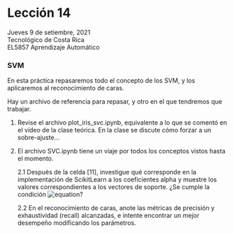 # Lección 14

Jueves 9 de setiembre, 2021 <br/>
Tecnológico de Costa Rica <br/>
EL5857 Aprendizaje Automático

### SVM 

En esta práctica repasaremos todo el concepto de los SVM, y los
aplicaremos al reconocimiento de caras.

Hay un  archivo de referencia para repasar, y otro en el que
tendremos que trabajar.

1. Revise el archivo plot_iris_svc.ipynb, equivalente a lo que se
   comentó en el vídeo de la clase teórica.  En la clase se discute cómo
   forzar a un sobre-ajuste...
   
2. El archivo SVC.ipynb tiene un viaje por todos los conceptos vistos
   hasta el momento.
   
   2.1 Después de la celda [11], investigue qué corresponde en la
       implementación de ScikitLearn a los coeficientes alpha y muestre
       los valores correspondientes a los vectores de soporte. ¿Se cumple la
       condición 
       ![equation](https://render.githubusercontent.com/render/math?math=\sum_{i=1}^m\alpha_iy^{(i)}=0)?

    2.2 En el reconocimiento de caras, anote las métricas de precisión y
        exhaustividad (recall) alcanzadas, e intente encontrar un mejor 
        desempeño modificando los parámetros.
